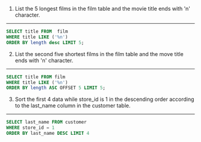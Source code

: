 1. List the 5 longest films in the film table and the movie title ends with 'n' character.

---

```sql
SELECT title FROM  film
WHERE title LIKE ('%n')
ORDER BY length desc LIMIT 5;
```

2. List the second five shortest films in the film table and the move title ends with 'n' character.

---

```sql
SELECT title FROM film
WHERE title LIKE ('%n')
ORDER BY length ASC OFFSET 5 LIMIT 5;
```

3. Sort the first 4 data while store_id is 1 in the descending order according to the last_name column in the customer table.

---

```sql
SELECT last_name FROM customer
WHERE store_id = 1
ORDER BY last_name DESC LIMIT 4
```
